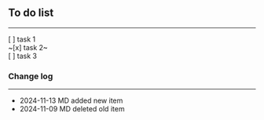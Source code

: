## To do list

---

[ ] task 1  
~[x] task 2~  
[ ] task 3

### Change log

---

- 2024-11-13 MD added new item
- 2024-11-09 MD deleted old item
